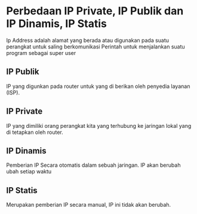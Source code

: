 # Perbedaan IP Private, IP Publik dan IP Dinamis, IP Statis
Ip Address adalah alamat yang berada atau digunakan pada suatu perangkat untuk saling berkomunikasi
Perintah untuk menjalankan suatu program sebagai super user

## IP Publik
IP yang digunkan pada router untuk yang di berikan oleh penyedia layanan (ISP).

## IP Private
IP yang dimiliki orang perangkat kita yang terhubung ke jaringan lokal yang di tetapkan oleh router.

## IP Dinamis
Pemberian IP Secara otomatis dalam sebuah jaringan. IP akan berubah ubah setiap waktu

## IP Statis
Merupakan pemberian IP secara manual, IP ini tidak akan berubah.






















